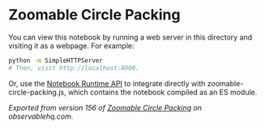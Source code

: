 # Zoomable Circle Packing

You can view this notebook by running a web server in this directory and
visiting it as a webpage. For example:

```sh
python -m SimpleHTTPServer
# Then, visit http://localhost:8000.
```

Or, use the [Notebook Runtime API](https://github.com/observablehq/notebook-runtime) to
integrate directly with zoomable-circle-packing.js, which contains the notebook compiled as an
ES module.

*Exported from version 156 of [Zoomable Circle Packing](https://observablehq.com/@mbostock/zoomable-circle-packing) on observablehq.com.*